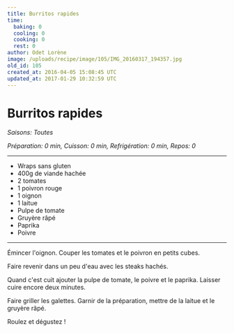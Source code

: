 ```yaml
---
title: Burritos rapides
time:
  baking: 0
  cooling: 0
  cooking: 0
  rest: 0
author: Odet Lorène
image: /uploads/recipe/image/105/IMG_20160317_194357.jpg
old_id: 105
created_at: 2016-04-05 15:08:45 UTC
updated_at: 2017-01-29 10:32:59 UTC
---
```


# Burritos rapides

_Saisons: Toutes_

_Préparation: 0 min, Cuisson: 0 min, Refrigération: 0 min, Repos: 0_

---

- Wraps sans gluten
- 400g de viande hachée
- 2 tomates
- 1 poivron rouge
- 1 oignon
- 1 laitue
- Pulpe de tomate
- Gruyère râpé
- Paprika
- Poivre

---

Émincer l'oignon. Couper les tomates et le poivron en petits cubes.

Faire revenir dans un peu d'eau avec les steaks hachés.

Quand c'est cuit ajouter la pulpe de tomate, le poivre et le paprika. Laisser cuire encore deux minutes.

Faire griller les galettes. Garnir de la préparation, mettre de la laitue et le gruyère râpé.

Roulez et dégustez !
